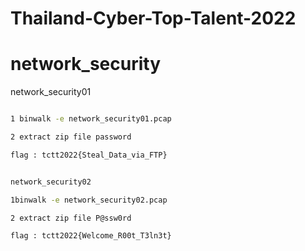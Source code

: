 # Thailand-Cyber-Top-Talent-2022
# network_security

network_security01
```bash

1 binwalk -e network_security01.pcap

2 extract zip file password

flag : tctt2022{Steal_Data_via_FTP}
```

```bash

network_security02

1binwalk -e network_security02.pcap

2 extract zip file P@ssw0rd

flag : tctt2022{Welcome_R00t_T3ln3t}
```
